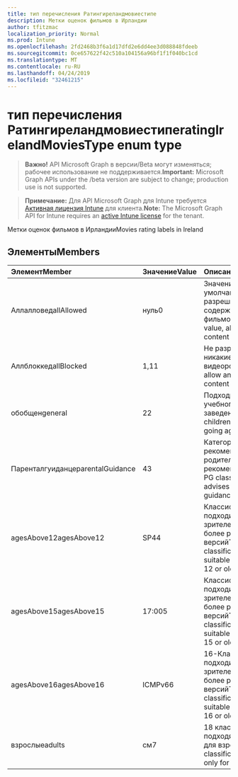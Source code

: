 ```yaml
---
title: тип перечисления Ратингиреландмовиестипе
description: Метки оценок фильмов в Ирландии
author: tfitzmac
localization_priority: Normal
ms.prod: Intune
ms.openlocfilehash: 2fd2468b3f6a1d17dfd2e6dd4ee3d088848fdeeb
ms.sourcegitcommit: 0ce657622f42c510a104156a96bf1f1f040bc1cd
ms.translationtype: MT
ms.contentlocale: ru-RU
ms.lasthandoff: 04/24/2019
ms.locfileid: "32461215"
---
```

# <a name="ratingirelandmoviestype-enum-type"></a><span data-ttu-id="e54af-103">тип перечисления Ратингиреландмовиестипе</span><span class="sxs-lookup"><span data-stu-id="e54af-103">ratingIrelandMoviesType enum type</span></span>

> <span data-ttu-id="e54af-104">**Важно!** API Microsoft Graph в версии/Beta могут изменяться; рабочее использование не поддерживается.</span><span class="sxs-lookup"><span data-stu-id="e54af-104">**Important:** Microsoft Graph APIs under the /beta version are subject to change; production use is not supported.</span></span>

> <span data-ttu-id="e54af-105">**Примечание:** Для API Microsoft Graph для Intune требуется [Активная лицензия Intune](https://go.microsoft.com/fwlink/?linkid=839381) для клиента.</span><span class="sxs-lookup"><span data-stu-id="e54af-105">**Note:** The Microsoft Graph API for Intune requires an [active Intune license](https://go.microsoft.com/fwlink/?linkid=839381) for the tenant.</span></span>

<span data-ttu-id="e54af-106">Метки оценок фильмов в Ирландии</span><span class="sxs-lookup"><span data-stu-id="e54af-106">Movies rating labels in Ireland</span></span>

## <a name="members"></a><span data-ttu-id="e54af-107">Элементы</span><span class="sxs-lookup"><span data-stu-id="e54af-107">Members</span></span>
|<span data-ttu-id="e54af-108">Элемент</span><span class="sxs-lookup"><span data-stu-id="e54af-108">Member</span></span>|<span data-ttu-id="e54af-109">Значение</span><span class="sxs-lookup"><span data-stu-id="e54af-109">Value</span></span>|<span data-ttu-id="e54af-110">Описание</span><span class="sxs-lookup"><span data-stu-id="e54af-110">Description</span></span>|
|:---|:---|:---|
|<span data-ttu-id="e54af-111">Аллалловед</span><span class="sxs-lookup"><span data-stu-id="e54af-111">allAllowed</span></span>|<span data-ttu-id="e54af-112">нуль</span><span class="sxs-lookup"><span data-stu-id="e54af-112">0</span></span>|<span data-ttu-id="e54af-113">Значение по умолчанию, разрешить все содержимое фильмов</span><span class="sxs-lookup"><span data-stu-id="e54af-113">Default value, allow all movies content</span></span>|
|<span data-ttu-id="e54af-114">Аллблоккед</span><span class="sxs-lookup"><span data-stu-id="e54af-114">allBlocked</span></span>|<span data-ttu-id="e54af-115">1,1</span><span class="sxs-lookup"><span data-stu-id="e54af-115">1</span></span>|<span data-ttu-id="e54af-116">Не разрешать никакие видеоролики</span><span class="sxs-lookup"><span data-stu-id="e54af-116">Do not allow any movies content</span></span>|
|<span data-ttu-id="e54af-117">обобщен</span><span class="sxs-lookup"><span data-stu-id="e54af-117">general</span></span>|<span data-ttu-id="e54af-118">2</span><span class="sxs-lookup"><span data-stu-id="e54af-118">2</span></span>|<span data-ttu-id="e54af-119">Подходит для детей учебного заведения</span><span class="sxs-lookup"><span data-stu-id="e54af-119">Suitable for children of school going age</span></span>|
|<span data-ttu-id="e54af-120">Паренталгуиданце</span><span class="sxs-lookup"><span data-stu-id="e54af-120">parentalGuidance</span></span>|<span data-ttu-id="e54af-121">4</span><span class="sxs-lookup"><span data-stu-id="e54af-121">3</span></span>|<span data-ttu-id="e54af-122">Категория PG рекомендует родительские рекомендации</span><span class="sxs-lookup"><span data-stu-id="e54af-122">The PG classification advises parental guidance</span></span>|
|<span data-ttu-id="e54af-123">agesAbove12</span><span class="sxs-lookup"><span data-stu-id="e54af-123">agesAbove12</span></span>|<span data-ttu-id="e54af-124">SP4</span><span class="sxs-lookup"><span data-stu-id="e54af-124">4</span></span>|<span data-ttu-id="e54af-125">Классификация 12A подходит для зрителей от 12 или более ранних версий</span><span class="sxs-lookup"><span data-stu-id="e54af-125">The 12A classification is suitable for viewers of 12 or older</span></span>|
|<span data-ttu-id="e54af-126">agesAbove15</span><span class="sxs-lookup"><span data-stu-id="e54af-126">agesAbove15</span></span>|<span data-ttu-id="e54af-127">17:00</span><span class="sxs-lookup"><span data-stu-id="e54af-127">5</span></span>|<span data-ttu-id="e54af-128">Классификация 15A подходит для зрителей от 15 или более ранних версий</span><span class="sxs-lookup"><span data-stu-id="e54af-128">The 15A classification is suitable for viewers of 15 or older</span></span>|
|<span data-ttu-id="e54af-129">agesAbove16</span><span class="sxs-lookup"><span data-stu-id="e54af-129">agesAbove16</span></span>|<span data-ttu-id="e54af-130">ICMPv6</span><span class="sxs-lookup"><span data-stu-id="e54af-130">6</span></span>|<span data-ttu-id="e54af-131">16-Классификация подходит для зрителей от 16 или более ранних версий</span><span class="sxs-lookup"><span data-stu-id="e54af-131">The 16 classification is suitable for viewers of 16 or older</span></span>|
|<span data-ttu-id="e54af-132">взрослые</span><span class="sxs-lookup"><span data-stu-id="e54af-132">adults</span></span>|<span data-ttu-id="e54af-133">см</span><span class="sxs-lookup"><span data-stu-id="e54af-133">7</span></span>|<span data-ttu-id="e54af-134">18 классификация, подходящая только для взрослых</span><span class="sxs-lookup"><span data-stu-id="e54af-134">The 18 classification, suitable only for adults</span></span>|






